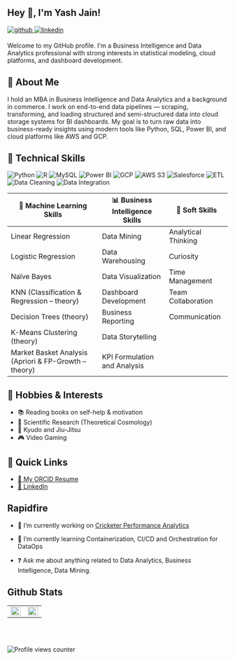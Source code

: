 ## Hey 👋, I'm Yash Jain!  
  

<a href="https://github.com/yashj1301" target="_blank">
<img src=https://img.shields.io/badge/github-%2324292e.svg?&style=for-the-badge&logo=github&logoColor=white alt=github style="margin-bottom: 5px;" />
</a>
<a href="https://linkedin.com/in/https://www.linkedin.com/in/yash-jain1301/" target="_blank">
<img src=https://img.shields.io/badge/linkedin-%231E77B5.svg?&style=for-the-badge&logo=linkedin&logoColor=white alt=linkedin style="margin-bottom: 5px;" />
</a>  


<p><p>Welcome to my GitHub profile. I'm a Business Intelligence and Data Analytics professional with strong interests in statistical modeling, cloud platforms, and dashboard development.

## 🧾 About Me

I hold an MBA in Business Intelligence and Data Analytics and a background in commerce. I work on end-to-end data pipelines — scraping, transforming, and loading structured and semi-structured data into cloud storage systems for BI dashboards. My goal is to turn raw data into business-ready insights using modern tools like Python, SQL, Power BI, and cloud platforms like AWS and GCP.


## 💼 Technical Skills

![Python](https://img.shields.io/badge/Python-3670A0?style=for-the-badge&logo=python&logoColor=white)
![R](https://img.shields.io/badge/R-276DC3?style=for-the-badge&logo=r&logoColor=white)
![MySQL](https://img.shields.io/badge/MySQL-00758F?style=for-the-badge&logo=mysql&logoColor=white)
![Power BI](https://img.shields.io/badge/PowerBI-F2C811?style=for-the-badge&logo=powerbi&logoColor=black)
![GCP](https://img.shields.io/badge/GCP-4285F4?style=for-the-badge&logo=googlecloud&logoColor=white)
![AWS S3](https://img.shields.io/badge/AWS_S3-FF9900?style=for-the-badge&logo=amazonaws&logoColor=white)
![Salesforce](https://img.shields.io/badge/Salesforce-00A1E0?style=for-the-badge&logo=salesforce&logoColor=white)
![ETL](https://img.shields.io/badge/ETL-Pipeline-green?style=for-the-badge)
![Data Cleaning](https://img.shields.io/badge/Data--Cleaning-Process-blue?style=for-the-badge)
![Data Integration](https://img.shields.io/badge/Data--Integration-Linking-red?style=for-the-badge)

| 🔢 Machine Learning Skills                          | 📊 Business Intelligence Skills        | 🧠 Soft Skills            |
|-----------------------------------------------------|----------------------------------------|---------------------------|
| Linear Regression                                   | Data Mining                            | Analytical Thinking       |
| Logistic Regression                                 | Data Warehousing                       | Curiosity                 |
| Naïve Bayes                                         | Data Visualization                     | Time Management           |
| KNN (Classification & Regression – theory)          | Dashboard Development                  | Team Collaboration        |
| Decision Trees (theory)                             | Business Reporting                     | Communication             |
| K-Means Clustering (theory)                         | Data Storytelling                      |                           |
| Market Basket Analysis (Apriori & FP-Growth – theory)| KPI Formulation and Analysis          |                           |


## 🎯 Hobbies & Interests

- 📚 Reading books on self-help & motivation  
- 🔭 Scientific Research (Theoretical Cosmology)  
- 🏹 Kyudo and Jiu-Jitsu  
- 🎮 Video Gaming  

## 📌 Quick Links

- [📄 My ORCID Resume](https://orcid.org/0000-0002-0087-5945)
- [💼 LinkedIn](https://www.linkedin.com/in/yash-jain1301/)

## Rapidfire  
- 🔭 I’m currently working on [Cricketer Performance Analytics](https://github.com/yashj1301/cricketer-stats)  
  
- 🌱 I’m currently learning Containerization, CI/CD and Orchestration for DataOps  
  
- ❓ Ask me about anything related to Data Analytics, Business Intelligence, Data Mining.   
  

## Github Stats  
<table><tr><td valign="top" width="50%">

<img src="https://github-readme-stats.vercel.app/api?username=yashj1301&show_icons=true&count_private=true&hide_border=true" align="left" style="width: 100%" />

</td><td valign="top" width="50%">

<div align="center"><img src="https://github-readme-stats.vercel.app/api/top-langs/?username=yashj1301&hide_border=true&layout=compact" align="center" style="width: 100%" /></div>

</td></tr></table>  

<br/>  

  

<br/>  

![Profile views counter](https://komarev.com/ghpvc/?username=yashj1301&&style=flat-square)  
  

<br/>  


<br />
